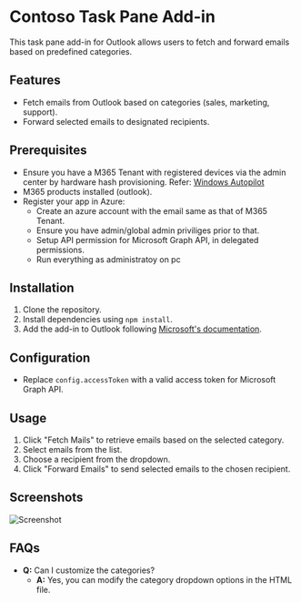 # Contoso Task Pane Add-in

This task pane add-in for Outlook allows users to fetch and forward emails based on predefined categories.

## Features
- Fetch emails from Outlook based on categories (sales, marketing, support).
- Forward selected emails to designated recipients.

## Prerequisites
- Ensure you have a M365 Tenant with registered devices via the admin center by hardware hash provisioning. Refer: [Windows Autopilot](https://learn.microsoft.com/en-us/autopilot/add-devices) 
- M365 products installed (outlook).
- Register your app in Azure:
    - Create an azure account with the email same as that of M365 Tenant.
    - Ensure you have admin/global admin priviliges prior to that.
    - Setup API permission for Microsoft Graph API, in delegated permissions.
    - Run everything as administratoy on pc

## Installation
1. Clone the repository.
2. Install dependencies using `npm install`.
3. Add the add-in to Outlook following [Microsoft's documentation](https://learn.microsoft.com/en-us/office/dev/add-ins/quickstarts/outlook-quickstart?tabs=yeomangenerator).

## Configuration
- Replace `config.accessToken` with a valid access token for Microsoft Graph API.

## Usage
1. Click "Fetch Mails" to retrieve emails based on the selected category.
2. Select emails from the list.
3. Choose a recipient from the dropdown.
4. Click "Forward Emails" to send selected emails to the chosen recipient.

## Screenshots
![Screenshot](./screenshots/screenshot1.png)

## 

## FAQs
- **Q:** Can I customize the categories?
  - **A:** Yes, you can modify the category dropdown options in the HTML file.

